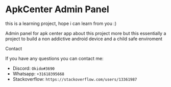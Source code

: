 # ApkCenter Admin Panel
this is a learning project, hope i can learn from you :)

Admin panel for apk center app
about this project more but this essentially a project to build a non addictive android device and a child safe enviroment




Contact

If you have any questions you can contact me:
- Discord: `Okido#3690`
- Whatsapp: `+31618395668`
- Stackoverflow: `https://stackoverflow.com/users/13361987`
